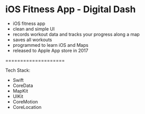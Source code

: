 # iOS Fitness App - Digital Dash

- iOS fitness app
- clean and simple UI
- records workout data and tracks your progress along a map
- saves all workouts
- programmed to learn iOS and Maps
- released to Apple App store in 2017

====================

Tech Stack:
- Swift
- CoreData
- MapKit
- UIKit
- CoreMotion
- CoreLocation
